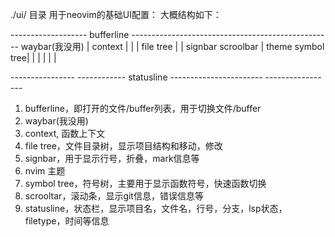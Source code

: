 ./ui/ 目录
用于neovim的基础UI配置：
大概结构如下：


-------------------                 bufferline  --------------------------------------------------
                    waybar(我没用)
|                   context                                                                    |
|
|         file tree
|                                                                                              | 
signbar                                                                                    scroolbar
|                                       theme                                       symbol tree| 
|
|                                                                                              | 
|
|

                
----------------    ------------  statusline -----------------------     -----------------


1. bufferline，即打开的文件/buffer列表，用于切换文件/buffer
2. waybar(我没用) 
3. context, 函数上下文
4. file tree，文件目录树，显示项目结构和移动，修改
5. signbar，用于显示行号，折叠，mark信息等
6. nvim 主题
7. symbol tree，符号树，主要用于显示函数符号，快速函数切换
8. scrooltar，滚动条，显示git信息，错误信息等
9. statusline，状态栏，显示项目名，文件名，行号，分支，lsp状态，filetype，时间等信息



